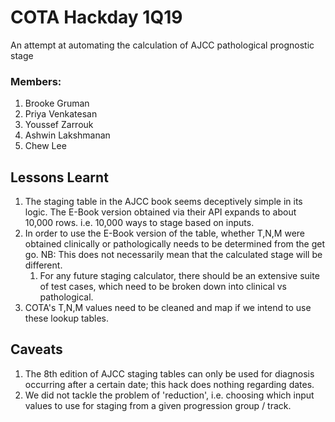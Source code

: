 # COTA Hackday 1Q19 
An attempt at automating the calculation of AJCC pathological prognostic stage

### Members:
1. Brooke Gruman
1. Priya Venkatesan
1. Youssef Zarrouk
1. Ashwin Lakshmanan
1. Chew Lee

## Lessons Learnt
1. The staging table in the AJCC book seems deceptively simple in its logic. The E-Book version obtained via their API expands to about 10,000 rows. i.e. 10,000 ways to stage based on inputs. 
1. In order to use the E-Book version of the table, whether T,N,M were obtained clinically or pathologically needs to be determined from the get go. NB: This does not necessarily mean that the calculated stage will be different. 
	1. For any future staging calculator, there should be an extensive suite of test cases, which need to be broken down into clinical vs pathological. 
1. COTA's T,N,M values need to be cleaned and map if we intend to use these lookup tables.

## Caveats
1. The 8th edition of AJCC staging tables can only be used for diagnosis occurring after a certain date; this hack does nothing regarding dates.
1. We did not tackle the problem of 'reduction', i.e. choosing which input values to use for staging from a given progression group / track. 
